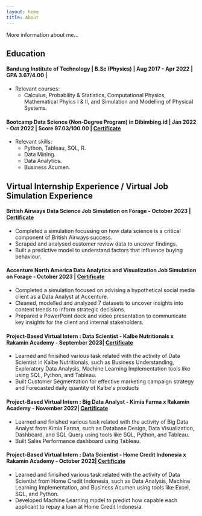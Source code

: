 ```yaml
---
layout: home
title: About
---
```

More information about me...

## **Education**
#### Bandung Institute of Technology | B.Sc (Physics) | Aug 2017 - Apr 2022 | GPA 3.67/4.00 |
- Relevant courses:
  - Calculus, Probability & Statistics, Computational Physics, Mathematical Phyics I & II, and Simulation and Modelling of Physical Systems.

#### Bootcamp Data Science (Non-Degree Program) in Dibimbing.id | Jan 2022 - Oct 2022 | Score 97.03/100.00 | [Certificate](https://dibimbing-lms-dev.s3.ap-southeast-1.amazonaws.com/201029DS10100745/931)
- Relevant skills:
  - Python, Tableau, SQL, R.
  - Data Mining.
  - Data Analytics.
  - Business Acumen.

## **Virtual Internship Experience / Virtual Job Simulation Experience**
#### **British Airways Data Science Job Simulation on Forage - October 2023** | [Certificate](https://forage-uploads-prod.s3.amazonaws.com/completion-certificates/British%20Airways/NjynCWzGSaWXQCxSX_British%20Airways_Mj5mDmZW8NT7NJKu6_1697807546468_completion_certificate.pdf)
- Completed a simulation focussing on how data science is a critical component of British Airways success.
- Scraped and analysed customer review data to uncover findings.
- Built a predictive model to understand factors that influence buying behaviour.
  
#### **Accenture North America Data Analytics and Visualization Job Simulation on Forage - October 2023** | [Certificate](https://forage-uploads-prod.s3.amazonaws.com/completion-certificates/Accenture%20North%20America/hzmoNKtzvAzXsEqx8_Accenture%20North%20America_Mj5mDmZW8NT7NJKu6_1696494071589_completion_certificate.pdf)
- Completed a simulation focused on advising a hypothetical social media client as a Data Analyst at Accenture.
- Cleaned, modelled and analyzed 7 datasets to uncover insights into content trends to inform strategic decisions.
- Prepared a PowerPoint deck and video presentation to communicate key insights for the client and internal stakeholders.

#### **Project-Based Virtual Intern : Data Scientist - Kalbe Nutritionals x Rakamin Academy** - September 2023| [Certificate](https://drive.google.com/file/d/1HbpccbzT4nOn6SuogLBgOuzNkZvaMmCg/view?usp=sharing)
- Learned and finisihed various task related with the activity of Data Scientist in Kalbe Nutritionals, such as Business Understanding, Exploratory Data Analysis, Machine Learning Implementation tools like using SQL, Python, and Tableau.
- Built Customer Segmentation for effective marketing campaign strategy and Forecasted daily quantity of Kalbe's products

#### **Project-Based Virtual Intern : Big Data Analyst - Kimia Farma x Rakamin Academy** - November 2022| [Certificate](https://drive.google.com/file/d/1slw78wBkCXnnYY9Z1Li8XKdwTQ4NqUbY/view?usp=sharing)
- Learned and finished various task related with the activity of Big Data Analyst from Kimia Farma, such as Database Design, Data Visualization, Dashboard, and SQL Query using tools like SQL, Python, and Tableau.
- Built Sales Performance dashboard using Tableau.

#### **Project-Based Virtual Intern : Data Scientist - Home Credit Indonesia x Rakamin Academy** - October 2022| [Certificate](https://drive.google.com/file/d/1MVVKSdJJVao5UvQrVhLpNjMx6jxC5htO/view?usp=sharing)
- Learned and finisihed various task related with the activity of Data Scientist from Home Credit Indonesia, such as Data Analysis, Machine Learning Implementation, and Business Acumen using tools like Excel, SQL, and Python.
- Developed Machine Learning model to predict how capable each applicant to repay a loan at Home Credit Indonesia.
